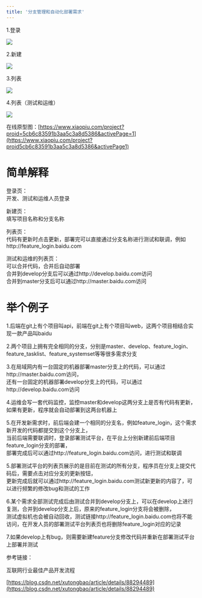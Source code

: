 ```yaml
---
title: '分支管理和自动化部署需求'
---   
```

1.登录

![](https://img-blog.csdnimg.cn/20190418103555754.png?x-oss-processimage/watermark,type_ZmFuZ3poZW5naGVpdGk,shadow_10,text_aHR0cHM6Ly9ibG9nLmNzZG4ubmV0L3h1dG9uZ2Jhbw,size_16,color_FFFFFF,t_70)

2.新建

![](https://img-blog.csdnimg.cn/20190418103606990.png?x-oss-processimage/watermark,type_ZmFuZ3poZW5naGVpdGk,shadow_10,text_aHR0cHM6Ly9ibG9nLmNzZG4ubmV0L3h1dG9uZ2Jhbw,size_16,color_FFFFFF,t_70)

3.列表

![](https://img-blog.csdnimg.cn/20190418111640694.png?x-oss-processimage/watermark,type_ZmFuZ3poZW5naGVpdGk,shadow_10,text_aHR0cHM6Ly9ibG9nLmNzZG4ubmV0L3h1dG9uZ2Jhbw,size_16,color_FFFFFF,t_70)

4.列表（测试和运维）

![](https://img-blog.csdnimg.cn/20190418111653518.png?x-oss-processimage/watermark,type_ZmFuZ3poZW5naGVpdGk,shadow_10,text_aHR0cHM6Ly9ibG9nLmNzZG4ubmV0L3h1dG9uZ2Jhbw,size_16,color_FFFFFF,t_70)

在线原型图：[https://www.xiaopiu.com/project?proid=5cb6c83591b3aa5c3a8d5386&activePage=1](https://www.xiaopiu.com/project?proid5cb6c83591b3aa5c3a8d5386&activePage1)

# 简单解释

登录页：  
开发、测试和运维人员登录

新建页：  
填写项目名称和分支名称

列表页：  
代码有更新时点击更新，部署完可以直接通过分支名称进行测试和联调，例如 http://feature\_login.baidu.com

测试和运维的列表页：  
可以合并代码，合并后自动部署  
合并到develop分支后可以通过http://develop.baidu.com访问  
合并到master分支后可以通过http://master.baidu.com访问

# 举个例子

1.后端在git上有个项目叫api，前端在git上有个项目叫web，这两个项目相结合实现一款产品叫baidu

2.两个项目上拥有完全相同的分支，分别是master、develop、feature\_login、feature\_tasklist、feature\_systemset等等很多需求分支

3.在局域网内有一台固定的机器部署master分支上的代码，可以通过http://master.baidu.com访问，  
还有一台固定的机器部署develop分支上的代码，可以通过http://develop.baidu.com访问

4.运维会写一套代码监控，监控master和develop这两分支上是否有代码有更新，如果有更新，程序就会自动部署到这两台机器上

5.在开发新需求时，前后端会建一个相同的分支名，例如feature\_login，这个需求新开发的代码都提交到这个分支上，  
当前后端需要联调时，登录部署测试平台，在平台上分别新建前后端项目feature\_login分支的部署，  
部署完成后可以通过http://feature\_login.baidu.com访问，进行测试和联调

5.部署测试平台的列表页展示的是目前在测试的所有分支，程序员在分支上提交代码后，需要点击对应分支的更新按钮，  
更新完成后就可以通过http://feature\_login.baidu.com测试新更新的内容了，可以进行频繁的修改bug和测试的工作

6.某个需求全部测试完成后由测试合并到develop分支上，可以在develop上进行复测，合并到develop分支上后，原来的feature\_login分支将会被删除，  
测试虚拟机也会被自动回收，测试链接http://feature\_login.baidu.com也将不能访问，在开发人员的部署测试平台列表页也将删除feature\_login对应的记录

7.如果develop上有bug，则需要新建feature分支修改代码并重新在部署测试平台上部署并测试

参考链接：

互联网行业最佳产品开发流程

[https://blog.csdn.net/xutongbao/article/details/88294489](https://blog.csdn.net/xutongbao/article/details/88294489)